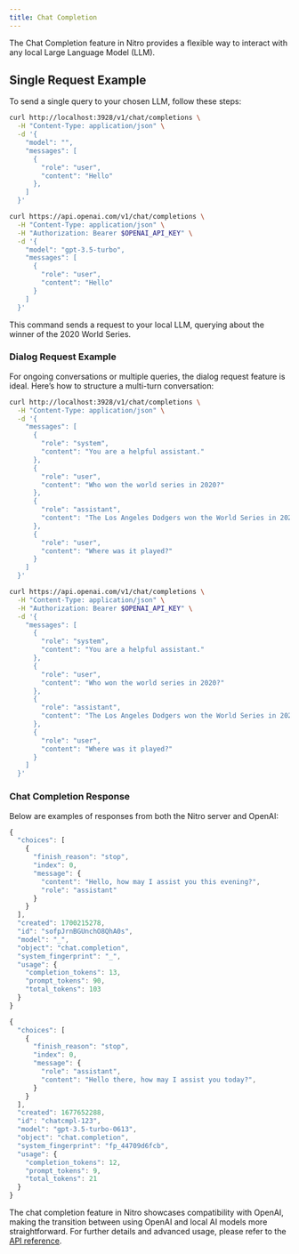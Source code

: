 ```yaml
---
title: Chat Completion
---
```


The Chat Completion feature in Nitro provides a flexible way to interact with any local Large Language Model (LLM).

## Single Request Example

To send a single query to your chosen LLM, follow these steps:

<div class="code-snippet-left">

```bash title="Nitro"
curl http://localhost:3928/v1/chat/completions \
  -H "Content-Type: application/json" \
  -d '{
    "model": "",
    "messages": [
      {
        "role": "user",
        "content": "Hello"
      },
    ]
  }'

```

</div>

<div class="code-snippet-right">

```bash title="OpenAI"
curl https://api.openai.com/v1/chat/completions \
  -H "Content-Type: application/json" \
  -H "Authorization: Bearer $OPENAI_API_KEY" \
  -d '{
    "model": "gpt-3.5-turbo",
    "messages": [
      {
        "role": "user",
        "content": "Hello"
      }
    ]
  }'
```

</div>

This command sends a request to your local LLM, querying about the winner of the 2020 World Series.

### Dialog Request Example

For ongoing conversations or multiple queries, the dialog request feature is ideal. Here’s how to structure a multi-turn conversation:

<div class="code-snippet-left">

```bash title="Nitro"
curl http://localhost:3928/v1/chat/completions \
  -H "Content-Type: application/json" \
  -d '{
    "messages": [
      {
        "role": "system",
        "content": "You are a helpful assistant."
      },
      {
        "role": "user",
        "content": "Who won the world series in 2020?"
      },
      {
        "role": "assistant",
        "content": "The Los Angeles Dodgers won the World Series in 2020."
      },
      {
        "role": "user",
        "content": "Where was it played?"
      }
    ]
  }'

```

</div>

<div class="code-snippet-right">

```bash title="OpenAI"
curl https://api.openai.com/v1/chat/completions \
  -H "Content-Type: application/json" \
  -H "Authorization: Bearer $OPENAI_API_KEY" \
  -d '{
    "messages": [
      {
        "role": "system",
        "content": "You are a helpful assistant."
      },
      {
        "role": "user",
        "content": "Who won the world series in 2020?"
      },
      {
        "role": "assistant",
        "content": "The Los Angeles Dodgers won the World Series in 2020."
      },
      {
        "role": "user",
        "content": "Where was it played?"
      }
    ]
  }'
```

</div>

### Chat Completion Response

Below are examples of responses from both the Nitro server and OpenAI:

<div class="code-snippet-left">

```js title="Nitro"
{
  "choices": [
    {
      "finish_reason": "stop",
      "index": 0,
      "message": {
        "content": "Hello, how may I assist you this evening?",
        "role": "assistant"
      }
    }
  ],
  "created": 1700215278,
  "id": "sofpJrnBGUnchO8QhA0s",
  "model": "_",
  "object": "chat.completion",
  "system_fingerprint": "_",
  "usage": {
    "completion_tokens": 13,
    "prompt_tokens": 90,
    "total_tokens": 103
  }
}
```

</div>

<div class="code-snippet-right">

```js title="OpenAI"
{
  "choices": [
    {
      "finish_reason": "stop",
      "index": 0,
      "message": {
        "role": "assistant",
        "content": "Hello there, how may I assist you today?",
      }
    }
  ],
  "created": 1677652288,
  "id": "chatcmpl-123",
  "model": "gpt-3.5-turbo-0613",
  "object": "chat.completion",
  "system_fingerprint": "fp_44709d6fcb",
  "usage": {
    "completion_tokens": 12,
    "prompt_tokens": 9,
    "total_tokens": 21
  }
}
```

</div>

The chat completion feature in Nitro showcases compatibility with OpenAI, making the transition between using OpenAI and local AI models more straightforward. For further details and advanced usage, please refer to the [API reference](https://nitro.jan.ai/api-reference).
